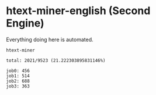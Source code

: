 # htext-miner-english (Second Engine)

Everything doing here is automated.

```
htext-miner

total: 2021/9523 (21.222303895831146%)

job0: 456
job1: 514
job2: 688
job3: 363
```